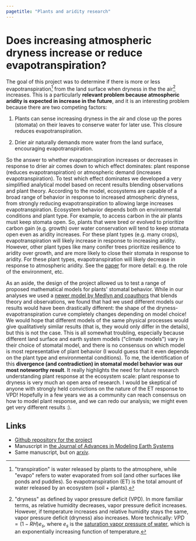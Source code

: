 ```yaml
---
pagetitle: "Plants and aridity research"
---
```


Does increasing atmospheric dryness increase or reduce evapotranspiration?
==========================================================================

The goal of this project was to determine if there is more or less
evapotranspiration[^1] from the land surface when dryness in the the
air[^2] increases. This is a particularly **relevant problem because
atmospheric aridity is expected in increase in the future**, and it is
an interesting problem because there are two competing factors:

1.  Plants can sense increasing dryness in the air and close up the
    pores (stomata) on their leaves to conserve water for later use.
    This closure reduces evapotranspiration.

2.  Drier air naturally demands more water from the land surface,
    encouraging evapotranspiration.

So the answer to whether evapotranspiration increases or decreases in
response to drier air comes down to which effect dominates: plant
response (reduces evapotranspiration) or atmospheric demand (increases
evapotranspiration). To test which effect dominates we developed a very
simplified analytical model based on recent results blending
observations and plant theory. According to the model, ecosystems are
capable of a broad range of behavior in response to increased
atmospheric dryness, from strongly reducing evapotranspiration to
allowing large increases evapotranspiration. Ecosystem behavior depends
both on environmental conditions and plant type. For example, to access
carbon in the air plants must keep stomata open. So, plants that were
bred or evolved to prioritize carbon gain (e.g. growth) over water
conservation will tend to keep stomata open even as aridity increases.
For these plant types (e.g. many crops), evapotranspiration will likely
increase in response to increasing aridity. However, other plant types
like many conifer trees prioritize resilience to aridity over growth,
and are more likely to close their stomata in response to aridity. For
these plant types, evapotranspiration will likely decrease in response
to atmospheric aridity. See the
[paper](https://agupubs.onlinelibrary.wiley.com/doi/full/10.1029/2019MS001790)
for more detail: e.g. the role of the environment, etc.

As an aside, the design of the project allowed us to test a range of
proposed mathematical models for plants\' stomatal behavior. While in
our analyses we used a [newer model by Medlyn and
coauthors](https://onlinelibrary.wiley.com/doi/full/10.1111/j.1365-2486.2010.02375.x)
that blends theory and observations, we found that had we used
different models our results would have been drastically different:
the shape of the dryness-evapotranspiration curve completely changes
depending on model choice! We would hope that different models of the
same physical processes would give qualitatively similar results (that
is, they would only differ in the details), but this is not the
case. This is all somewhat troubling, especially because different
land surface and earth system models (\"climate models\") vary in
their choice of stomatal model, and there is no consensus on which
model is most representative of plant behavior (I would guess that it
even depends on the plant type and environmental conditions). To me,
the identification of this **divergence (and contradiction) in
stomatal model behavior was our most noteworthy result**. It really
highlights the need for future research understanding plant response
at the ecosystem scale: plant response to dryness is very much an open
area of research. I would be skeptical of anyone with strongly held
convictions on the nature of the ET response to VPD! Hopefully in a
few years we as a community can reach consensus on how to model plant
response, and we can redo our analysis; we might even get very
different results :).

Links
-----

-   [Github repository for the
    project](https://github.com/massma/climate_et)
-   Manuscript in [the Journal of Advances in Modeling Earth
    Systems](https://agupubs.onlinelibrary.wiley.com/doi/full/10.1029/2019MS001790)
-   Same manuscript, but on [arxiv](https://arxiv.org/abs/1805.05444).

[^1]: \"transpiration\" is water released by plants to the atmosphere,
    while \"evapo\" refers to water evaporated from soil (and other
    surfaces like ponds and puddles). So evapotranspiration (ET) is the
    total amount of water released by an ecosystem (soil + plants).

[^2]: \"dryness\" as defined by vapor pressure deficit (VPD). In more
    familiar terms, as relative humidity decreases, vapor pressure
    deficit increases. However, if temperature increases and relative
    humidity stays the same, vapor pressure deficit (dryness) also
    increases. More technically: $VPD = (1-RH)e_s$, where $e_s$ is the
    [saturation vapor pressure of
    water](https://en.wikipedia.org/wiki/Vapour_pressure_of_water),
    which is an exponentially increasing function of temperature.
